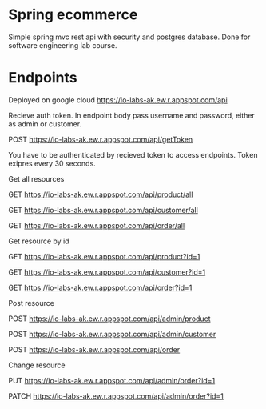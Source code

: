 # Spring ecommerce 
Simple spring mvc rest api with security and postgres database. Done for software engineering lab course. 

# Endpoints
Deployed on google cloud https://io-labs-ak.ew.r.appspot.com/api

Recieve auth token. In endpoint body pass username and password, either as admin or customer.

POST https://io-labs-ak.ew.r.appspot.com/api/getToken

You have to be authenticated by recieved token to access endpoints. Token exipres every 30 seconds.

Get all resources

GET https://io-labs-ak.ew.r.appspot.com/api/product/all

GET https://io-labs-ak.ew.r.appspot.com/api/customer/all

GET https://io-labs-ak.ew.r.appspot.com/api/order/all

Get resource by id

GET https://io-labs-ak.ew.r.appspot.com/api/product?id=1

GET https://io-labs-ak.ew.r.appspot.com/api/customer?id=1

GET https://io-labs-ak.ew.r.appspot.com/api/order?id=1

Post resource

POST https://io-labs-ak.ew.r.appspot.com/api/admin/product

POST https://io-labs-ak.ew.r.appspot.com/api/admin/customer

POST https://io-labs-ak.ew.r.appspot.com/api/order

Change resource

PUT https://io-labs-ak.ew.r.appspot.com/api/admin/order?id=1

PATCH https://io-labs-ak.ew.r.appspot.com/api/admin/order?id=1


